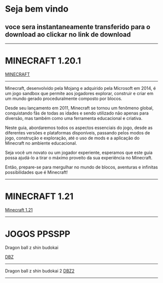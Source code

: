 
<html lang="pt-br">
<head>
    <meta charset="UTF-8">
    <meta name="viewport" content="width=device-width, initial-scale=1.0">

</head>
<link rel="stylesheet" type="text/css" href="Untitled-1.css">
<body>
<h1>Seja bem vindo
    <h2>voce sera instantaneamente transferido para o download ao clickar no link de download</h2>
    <hr>
</h2>
<h1>MINECRAFT 1.20.1</h1>

<a href="https://download2442.mediafire.com/tuqf1f2vdhdgncE9R1Jy1Gq1kwIqTpUlGz5xgN0yeyZ6yWaogrNSZFY5_Xp9TxtKltdqbrH_kHunAcfi6uyl_s-I6UObsg93s5IecOLWHiBh6FnvlNTc2fR30NGzdau8WEyyhwBPia8UX7a_mnghvIczIcEMgn7Jsno0jtyx1lwRRK8/pfly3vtu94ye95e/MINECRAFT+1.20.1+OFICIAL.apk" download="MINECRAFT" class="download-link">MINECRAFT</a>
<hr>
<p>Minecraft, desenvolvido pela Mojang e adquirido pela Microsoft em 2014, é um jogo sandbox que permite aos jogadores explorar, construir e criar em um mundo gerado proceduralmente composto por blocos.

Desde seu lançamento em 2011, Minecraft se tornou um fenômeno global, conquistando fãs de todas as idades e sendo utilizado não apenas para diversão, mas também como uma ferramenta educacional e criativa.

Neste guia, abordaremos todos os aspectos essenciais do jogo, desde as diferentes versões e plataformas disponíveis, passando pelos modos de jogo, construção e exploração, até o uso de mods e a aplicação do Minecraft no ambiente educacional.

Seja você um novato ou um jogador experiente, esperamos que este guia possa ajudá-lo a tirar o máximo proveito da sua experiência no Minecraft.

Então, prepare-se para mergulhar no mundo de blocos, aventuras e infinitas possibilidades que é Minecraft!</p>
<hr>
<h1>MINECRAFT 1.21</h1>
<a href="https://download2445.mediafire.com/zix13uruoqhgme3nJy5YcEFBnW4Grr_f3teRh98uJs0XtiNSWtX-gI5CQGxO0-lpRUmaze4ADXp2rzxB_kWx3rSSCksmryN9v_EjWcAdechqeEIH5E7Or5Q69Ppjf7jQcI75l_8LLY6d6xMB6h34oglr-u9AdvO0nEYEwWDJvAAtc6g/vi7iqqw76olruzf/minecraft-1-21-1-03+by+THIAGO+DROID.apk" download="MINECRAFT" class="download-link">Minecraft 1.21</a>
<hr>
<h1>JOGOS PPSSPP</h1>

<a>Dragon ball z shin budokai</a>

<a href="https://www.mediafire.com/file/ab3ajb1d2k0qqyc/Dragon_Ball_Z_-_Shin_Budokai.iso/file" download="Dragon ball z shin budokai" class="download-link">DBZ</a>
<hr>
<a>Dragon ball z shin budokai 2</a>
    <a href="https://www.mediafire.com/file/s17clr37gw9rv9c/Dragon_Ball_Z_-_Shin_Budokai_2.iso/file" download="Dragon ball z shin budokai 2" class="download-link">DBZ2</a>
<hr>


    

</html>
</body>
